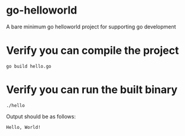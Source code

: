 # go-helloworld

A bare minimum go helloworld project for supporting go development

# Verify you can compile the project

```
go build hello.go
```

# Verify you can run the built binary

```
./hello
```

Output should be as follows: 
```
Hello, World!
```